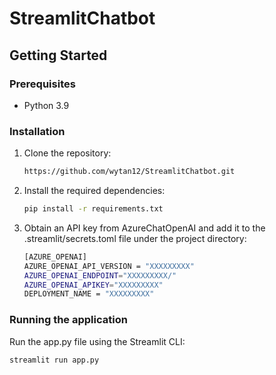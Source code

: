 # StreamlitChatbot

## Getting Started

### Prerequisites

- Python 3.9

### Installation

1. Clone the repository:

   ```bash
   https://github.com/wytan12/StreamlitChatbot.git
   ```

2. Install the required dependencies:
   ```bash
   pip install -r requirements.txt
   ```
   
3. Obtain an API key from AzureChatOpenAI and add it to the .streamlit/secrets.toml file under the project directory:
   ```bash
   [AZURE_OPENAI]
   AZURE_OPENAI_API_VERSION = "XXXXXXXXX"
   AZURE_OPENAI_ENDPOINT="XXXXXXXXX/"
   AZURE_OPENAI_APIKEY="XXXXXXXXX" 
   DEPLOYMENT_NAME = "XXXXXXXXX"
   ```

### Running the application
Run the app.py file using the Streamlit CLI:
   ```bash
   streamlit run app.py
   ```
